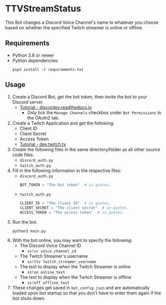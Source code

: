 # TTVStreamStatus
This Bot changes a Discord Voice Channel's name to whatever you choose based on whether the specified Twitch streamer is online or offline.

## Requirements
- Python 3.8 or newer
- Python dependencies:
    ```shell
    pip3 install -r requirements.txt
    ```

## Usage
1. Create a Discord Bot, get the bot token, then invite the bot to your Discord server.
   - [Tutorial - discordpy.readthedocs.io](https://discordpy.readthedocs.io/en/stable/discord.html)
     - Only tick the `Manage Channels` checkbox under `Bot Permissions` in the OAuth2 tab.
2. Create a Twitch Application and get the following:
   - Client ID
   - Client Secret
   - Access Token
   - [Tutorial - dev.twitch.tv](https://dev.twitch.tv/docs/api/get-started/)
3. Create the following files in the same directory/folder as all other source code files:
   - `discord_auth.py`
   - `twitch_auth.py`
4. Fill in the following information in the respective files:
   - `discord_auth.py`
     ```python
     BOT_TOKEN = "The bot token"  # in quotes.
     ```
   - `twitch_auth.py`
     ```python
     CLIENT_ID = "The client ID"  # in quotes.
     CLIENT_SECRET = "The client secret"  # in quotes.
     ACCESS_TOKEN = "The access token"  # in quotes.
     ```
5. Run the bot.
    ```shell
    python3 main.py
    ```
6. With the bot online, you may want to specify the following:
   - The Discord Voice Channel ID
     - `ss!vc voice_channel_id`
   - The Twitch Streamer's username
     - `ss!ttv twitch_streamer_username`
   - The text to display when the Twitch Streamer is online
     - `ss!on online_text`
   - The text to display when the Twitch Streamer is offline
     - `ss!off offline_text`
7. These changes get saved in `bot_config.json` and are automatically loaded upon bot startup so that you don't have to enter them again if the bot shuts down.